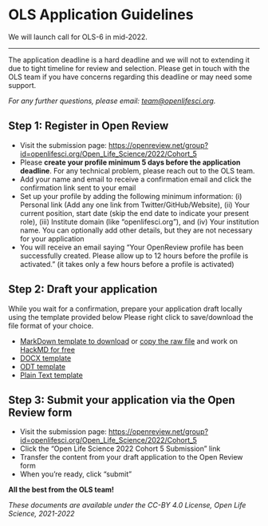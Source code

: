 # OLS Application Guidelines

We will launch call for OLS-6 in mid-2022. 

---
The application deadline is a hard deadline and we will not to extending it due to tight timeline for review and selection. Please get in touch with the OLS team if you have concerns regarding this deadline or may need some support.

*For any further questions, please email: [team@openlifesci.org](mailto:team@openlifesci.org).*

## Step 1: Register in Open Review

- Visit the submission page: https://openreview.net/group?id=openlifesci.org/Open_Life_Science/2022/Cohort_5 
- Please **create your profile minimum 5 days before the application deadline**. For any technical problem, please reach out to the OLS team.
- Add your name and email to receive a confirmation email and click the confirmation link sent to your email
- Set up your profile by adding the following minimum information: (i) Personal link (Add any one link from Twitter/GitHub/Website), (ii) Your current position, start date (skip the end date to indicate your present role), (iii) Institute domain (like “openlifesci.org”), and (iv) Your institution name. You can optionally add other details, but they are not necessary for your application 
- You will receive an email saying “Your OpenReview profile has been successfully created. Please allow up to 12 hours before the profile is activated.” (it takes only a few hours before a profile is activated)

## Step 2: Draft your application

While you wait for a confirmation, prepare your application draft locally using the template provided below
Please right click to save/download the file format of your choice.
- [MarkDown template to download](https://github.com/open-life-science/application-forms/raw/master/OLS-application-template.md) or [copy the raw file](https://raw.githubusercontent.com/open-life-science/application-forms/master/OLS-application-template.md) and work on [HackMD for free](https://hackmd.io/)
- [DOCX template](https://github.com/open-life-science/application-forms/raw/master/OLS-application-template.docx)
- [ODT template](https://github.com/open-life-science/application-forms/raw/master/OLS-application-template.odt)
- [Plain Text template](https://github.com/open-life-science/application-forms/raw/master/OLS-application-template.txt)

## Step 3: Submit your application via the Open Review form

- Visit the submission page: https://openreview.net/group?id=openlifesci.org/Open_Life_Science/2022/Cohort_5 
- Click the “Open Life Science 2022 Cohort 5 Submission” link
- Transfer the content from your draft application to the Open Review form 
- When you’re ready, click “submit” 

**All the best from the OLS team!**

*These documents are available under the CC-BY 4.0 License, Open Life Science, 2021-2022*
